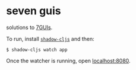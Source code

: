 # seven guis

solutions to [7GUIs](https://eugenkiss.github.io/7guis/).

To run, install [`shadow-cljs`](https://shadow-cljs.github.io) and then:

```
$ shadow-cljs watch app
```

Once the watcher is running, open [localhost:8080](http://localhost:8080).

